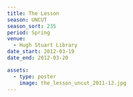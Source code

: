 ```yaml
---
title: The Lesson
season: UNCUT
season_sort: 235
period: Spring
venue:
  - Hugh Stuart Library
date_start: 2012-03-19
date_end: 2012-03-20

assets:
  - type: poster
    image: the_lesson_uncut_2011-12.jpg
---
```

